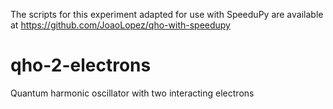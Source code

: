 The scripts for this experiment adapted for use with SpeeduPy are available at https://github.com/JoaoLopez/qho-with-speedupy

qho-2-electrons
===============

Quantum harmonic oscillator with two interacting electrons
